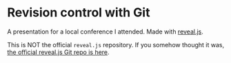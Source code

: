 # Revision control with Git

A presentation for a local conference I attended. Made with [reveal.js](http://lab.hakim.se/reveal-js/).

This is NOT the official `reveal.js` repository. If you somehow thought it was,
[the official reveal.js Git repo is here](https://github.com/hakimel/reveal.js).
